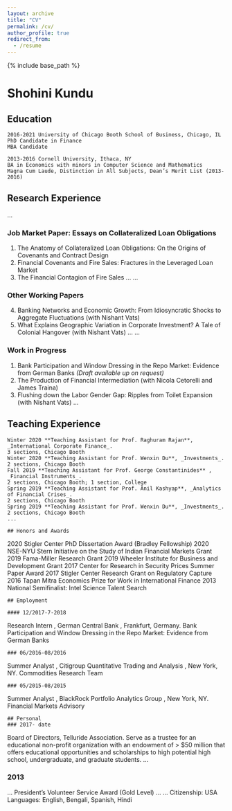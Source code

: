 ```yaml
---
layout: archive
title: "CV"
permalink: /cv/
author_profile: true
redirect_from:
  - /resume
---
```


{% include base_path %}

# Shohini Kundu

## Education

```
2016-2021 University of Chicago Booth School of Business, Chicago, IL
PhD Candidate in Finance
MBA Candidate

2013-2016 Cornell University, Ithaca, NY
BA in Economics with minors in Computer Science and Mathematics
Magna Cum Laude, Distinction in All Subjects, Dean’s Merit List (2013-2016)
```
## Research Experience

...
### Job Market Paper: Essays on Collateralized Loan Obligations

1. The Anatomy of Collateralized Loan Obligations: On the Origins of Covenants and
    Contract Design
2. Financial Covenants and Fire Sales: Fractures in the Leveraged Loan Market
3. The Financial Contagion of Fire Sales
...
...
### Other Working Papers

4. Banking Networks and Economic Growth: From Idiosyncratic Shocks to Aggregate
    Fluctuations (with Nishant Vats)
5. What Explains Geographic Variation in Corporate Investment? A Tale of Colonial
    Hangover (with Nishant Vats)
...
...
### Work in Progress

1. Bank Participation and Window Dressing in the Repo Market: Evidence from German
    Banks _(Draft available up on request)_
2. The Production of Financial Intermediation (with Nicola Cetorelli and James Traina)
3. Flushing down the Labor Gender Gap: Ripples from Toilet Expansion (with Nishant
    Vats)
...
## Teaching Experience

```
Winter 2020 **Teaching Assistant for Prof. Raghuram Rajan**, _International Corporate Finance_.
3 sections, Chicago Booth
Winter 2020 **Teaching Assistant for Prof. Wenxin Du**, _Investments_.
2 sections, Chicago Booth
Fall 2019 **Teaching Assistant for Prof. George Constantinides** , _Financial Instruments_.
2 sections, Chicago Booth; 1 section, College
Spring 2019 **Teaching Assistant for Prof. Anil Kashyap**, _Analytics of Financial Crises_.
2 sections, Chicago Booth
Spring 2019 **Teaching Assistant for Prof. Wenxin Du**, _Investments_.
2 sections, Chicago Booth
...

## Honors and Awards

```
2020 Stigler Center PhD Dissertation Award (Bradley Fellowship)
2020 NSE-NYU Stern Initiative on the Study of Indian Financial Markets Grant
2019 Fama-Miller Research Grant
2019 Wheeler Institute for Business and Development Grant
2017 Center for Research in Security Prices Summer Paper Award
2017 Stigler Center Research Grant on Regulatory Capture
2016 Tapan Mitra Economics Prize for Work in International Finance
2013 National Semifinalist: Intel Science Talent Search
```
## Employment

#### 12/2017-7-2018

```
Research Intern , German Central Bank , Frankfurt, Germany.
Bank Participation and Window Dressing in the Repo Market: Evidence from German Banks
```
### 06/2016-08/2016
```
Summer Analyst , Citigroup Quantitative Trading and Analysis , New York, NY.
Commodities Research Team
```
### 05/2015-08/2015
```
Summer Analyst , BlackRock Portfolio Analytics Group , New York, NY.
Financial Markets Advisory
```
## Personal
### 2017- date
```
Board of Directors, Telluride Association. Serve as a trustee for an educational non-profit organization with an endowment of > $50 million that offers educational opportunities and scholarships to high potential high school, undergraduate, and graduate students.
...
### 2013
...
President’s Volunteer Service Award (Gold Level)
...
...
Citizenship: USA
Languages: English, Bengali, Spanish, Hindi
```



